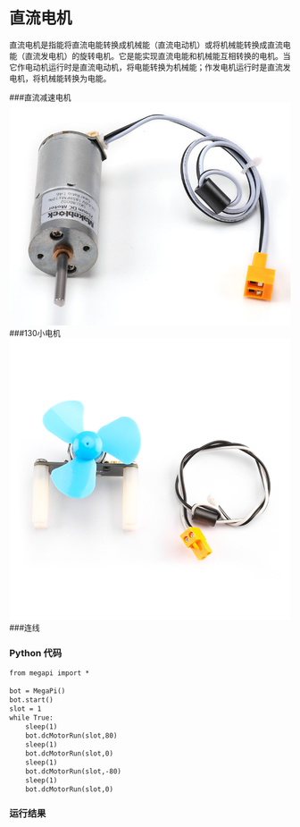 # 直流电机
直流电机是指能将直流电能转换成机械能（直流电动机）或将机械能转换成直流电能（直流发电机）的旋转电机。它是能实现直流电能和机械能互相转换的电机。当它作电动机运行时是直流电动机，将电能转换为机械能；作发电机运行时是直流发电机，将机械能转换为电能。

###直流减速电机
![dcmotor](dcmotor.jpg)
###130小电机
![130](dcmotor_130.jpg)
###连线

### Python 代码
```
from megapi import *

bot = MegaPi()
bot.start()
slot = 1
while True:
    sleep(1)
    bot.dcMotorRun(slot,80)
    sleep(1)
    bot.dcMotorRun(slot,0)
    sleep(1)
    bot.dcMotorRun(slot,-80)
    sleep(1)
    bot.dcMotorRun(slot,0)
```
### 运行结果